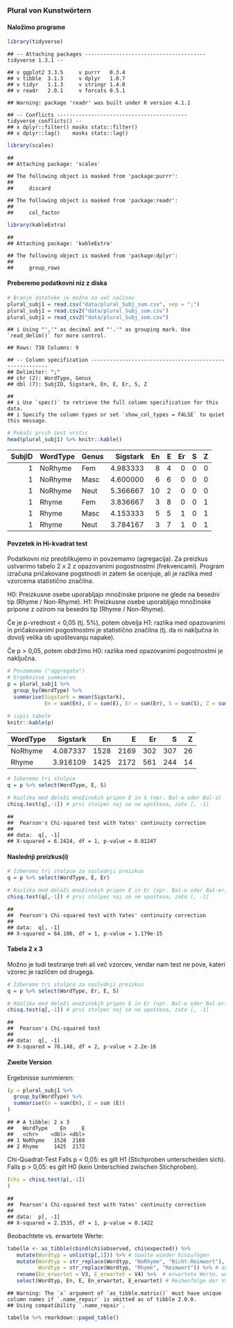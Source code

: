 
### Plural von Kunstwörtern

#### Naložimo programe


```r
library(tidyverse)
```

```
## -- Attaching packages --------------------------------------- tidyverse 1.3.1 --
```

```
## v ggplot2 3.3.5     v purrr   0.3.4
## v tibble  3.1.3     v dplyr   1.0.7
## v tidyr   1.1.3     v stringr 1.4.0
## v readr   2.0.1     v forcats 0.5.1
```

```
## Warning: package 'readr' was built under R version 4.1.1
```

```
## -- Conflicts ------------------------------------------ tidyverse_conflicts() --
## x dplyr::filter() masks stats::filter()
## x dplyr::lag()    masks stats::lag()
```

```r
library(scales)
```

```
## 
## Attaching package: 'scales'
```

```
## The following object is masked from 'package:purrr':
## 
##     discard
```

```
## The following object is masked from 'package:readr':
## 
##     col_factor
```

```r
library(kableExtra)
```

```
## 
## Attaching package: 'kableExtra'
```

```
## The following object is masked from 'package:dplyr':
## 
##     group_rows
```

#### Preberemo podatkovni niz z diska


```r
# Branje datoteke je možno na več načinov
plural_subj1 = read.csv("data/plural_Subj_sum.csv", sep = ";")
plural_subj1 = read.csv2("data/plural_Subj_sum.csv")
plural_subj1 = read_csv2("data/plural_Subj_sum.csv")
```

```
## i Using "','" as decimal and "'.'" as grouping mark. Use `read_delim()` for more control.
```

```
## Rows: 738 Columns: 9
```

```
## -- Column specification --------------------------------------------------------
## Delimiter: ";"
## chr (2): WordType, Genus
## dbl (7): SubjID, Sigstark, En, E, Er, S, Z
```

```
## 
## i Use `spec()` to retrieve the full column specification for this data.
## i Specify the column types or set `show_col_types = FALSE` to quiet this message.
```

```r
# Pokaži prvih šest vrstic
head(plural_subj1) %>% knitr::kable()
```

<table>
 <thead>
  <tr>
   <th style="text-align:right;"> SubjID </th>
   <th style="text-align:left;"> WordType </th>
   <th style="text-align:left;"> Genus </th>
   <th style="text-align:right;"> Sigstark </th>
   <th style="text-align:right;"> En </th>
   <th style="text-align:right;"> E </th>
   <th style="text-align:right;"> Er </th>
   <th style="text-align:right;"> S </th>
   <th style="text-align:right;"> Z </th>
  </tr>
 </thead>
<tbody>
  <tr>
   <td style="text-align:right;"> 1 </td>
   <td style="text-align:left;"> NoRhyme </td>
   <td style="text-align:left;"> Fem </td>
   <td style="text-align:right;"> 4.983333 </td>
   <td style="text-align:right;"> 8 </td>
   <td style="text-align:right;"> 4 </td>
   <td style="text-align:right;"> 0 </td>
   <td style="text-align:right;"> 0 </td>
   <td style="text-align:right;"> 0 </td>
  </tr>
  <tr>
   <td style="text-align:right;"> 1 </td>
   <td style="text-align:left;"> NoRhyme </td>
   <td style="text-align:left;"> Masc </td>
   <td style="text-align:right;"> 4.600000 </td>
   <td style="text-align:right;"> 6 </td>
   <td style="text-align:right;"> 6 </td>
   <td style="text-align:right;"> 0 </td>
   <td style="text-align:right;"> 0 </td>
   <td style="text-align:right;"> 0 </td>
  </tr>
  <tr>
   <td style="text-align:right;"> 1 </td>
   <td style="text-align:left;"> NoRhyme </td>
   <td style="text-align:left;"> Neut </td>
   <td style="text-align:right;"> 5.366667 </td>
   <td style="text-align:right;"> 10 </td>
   <td style="text-align:right;"> 2 </td>
   <td style="text-align:right;"> 0 </td>
   <td style="text-align:right;"> 0 </td>
   <td style="text-align:right;"> 0 </td>
  </tr>
  <tr>
   <td style="text-align:right;"> 1 </td>
   <td style="text-align:left;"> Rhyme </td>
   <td style="text-align:left;"> Fem </td>
   <td style="text-align:right;"> 3.836667 </td>
   <td style="text-align:right;"> 3 </td>
   <td style="text-align:right;"> 8 </td>
   <td style="text-align:right;"> 0 </td>
   <td style="text-align:right;"> 0 </td>
   <td style="text-align:right;"> 1 </td>
  </tr>
  <tr>
   <td style="text-align:right;"> 1 </td>
   <td style="text-align:left;"> Rhyme </td>
   <td style="text-align:left;"> Masc </td>
   <td style="text-align:right;"> 4.153333 </td>
   <td style="text-align:right;"> 5 </td>
   <td style="text-align:right;"> 5 </td>
   <td style="text-align:right;"> 1 </td>
   <td style="text-align:right;"> 0 </td>
   <td style="text-align:right;"> 1 </td>
  </tr>
  <tr>
   <td style="text-align:right;"> 1 </td>
   <td style="text-align:left;"> Rhyme </td>
   <td style="text-align:left;"> Neut </td>
   <td style="text-align:right;"> 3.784167 </td>
   <td style="text-align:right;"> 3 </td>
   <td style="text-align:right;"> 7 </td>
   <td style="text-align:right;"> 1 </td>
   <td style="text-align:right;"> 0 </td>
   <td style="text-align:right;"> 1 </td>
  </tr>
</tbody>
</table>

#### Povzetek in Hi-kvadrat test

Podatkovni niz preoblikujemo in povzemamo (agregacija). 
Za preizkus ustvarimo tabelo 2 x 2 z opazovanimi pogostnostmi (frekvencami).
Program izračuna pričakovane pogstnosti in zatem še ocenjuje, ali je razlika med vzorcema statistično značilna.

H0: Preizkusne osebe uporabljajo množinske pripone ne glede na besedni tip (Rhyme / Non-Rhyme).
H1: Preizkusne osebe uporabljajo množinske pripone z ozirom na besedni tip (Rhyme / Non-Rhyme).

Če je p-vrednost < 0,05 (tj. 5%), potem obvelja H1: razlika med opazovanimi in pričakovanimi pogostnostmi je statistično značilna (tj. da ni naključna in dovolj velika ob upoštevanju napake). 

Če p > 0,05, potem obdržimo H0: razlika med opazovanimi pogostnostmi je naključna.


```r
# Povzemamo ("aggregate")
# Ergebnisse summieren
p = plural_subj1 %>% 
  group_by(WordType) %>% 
  summarise(Sigstark = mean(Sigstark),
            En = sum(En), E = sum(E), Er = sum(Er), S = sum(S), Z = sum(Z)) 

# izpis tabele
knitr::kable(p)
```

<table>
 <thead>
  <tr>
   <th style="text-align:left;"> WordType </th>
   <th style="text-align:right;"> Sigstark </th>
   <th style="text-align:right;"> En </th>
   <th style="text-align:right;"> E </th>
   <th style="text-align:right;"> Er </th>
   <th style="text-align:right;"> S </th>
   <th style="text-align:right;"> Z </th>
  </tr>
 </thead>
<tbody>
  <tr>
   <td style="text-align:left;"> NoRhyme </td>
   <td style="text-align:right;"> 4.087337 </td>
   <td style="text-align:right;"> 1528 </td>
   <td style="text-align:right;"> 2169 </td>
   <td style="text-align:right;"> 302 </td>
   <td style="text-align:right;"> 307 </td>
   <td style="text-align:right;"> 26 </td>
  </tr>
  <tr>
   <td style="text-align:left;"> Rhyme </td>
   <td style="text-align:right;"> 3.916109 </td>
   <td style="text-align:right;"> 1425 </td>
   <td style="text-align:right;"> 2172 </td>
   <td style="text-align:right;"> 561 </td>
   <td style="text-align:right;"> 244 </td>
   <td style="text-align:right;"> 14 </td>
  </tr>
</tbody>
</table>

```r
# Izberemo tri stolpce
q = p %>% select(WordType, E, S)

# Razlika med deleži množinskih pripon E in S (npr. Bal-e oder Bal-s)
chisq.test(q[,-1]) # prvi stolpec naj se ne upošteva, zato [, -1]
```

```
## 
## 	Pearson's Chi-squared test with Yates' continuity correction
## 
## data:  q[, -1]
## X-squared = 6.2424, df = 1, p-value = 0.01247
```

#### Naslednji preizkus(i)


```r
# Izberemo tri stolpce za naslednji preizkus
q = p %>% select(WordType, E, Er)

# Razlika med deleži množinskih pripon E in Er (npr. Bal-e oder Bal-er)
chisq.test(q[,-1]) # prvi stolpec naj se ne upošteva, zato [, -1]
```

```
## 
## 	Pearson's Chi-squared test with Yates' continuity correction
## 
## data:  q[, -1]
## X-squared = 64.106, df = 1, p-value = 1.179e-15
```

#### Tabela 2 x 3

Možno je tudi testiranje treh ali več vzorcev, vendar nam test ne pove, kateri vzorec je različen od drugega.


```r
# Izberemo tri stolpce za naslednji preizkus
q = p %>% select(WordType, Er, E, S)

# Razlika med deleži množinskih pripon E in Er (npr. Bal-e oder Bal-er)
chisq.test(q[,-1]) # prvi stolpec naj se ne upošteva, zato [, -1]
```

```
## 
## 	Pearson's Chi-squared test
## 
## data:  q[, -1]
## X-squared = 78.148, df = 2, p-value < 2.2e-16
```

#### Zweite Version

Ergebnisse summieren:


```r
(p = plural_subj1 %>% 
  group_by(WordType) %>% 
  summarise(En = sum(En), E = sum (E))
)
```

```
## # A tibble: 2 x 3
##   WordType    En     E
##   <chr>    <dbl> <dbl>
## 1 NoRhyme   1528  2169
## 2 Rhyme     1425  2172
```

Chi-Quadrat-Test
Falls p < 0,05: es gilt H1 (Stichproben unterscheiden sich).
Falls p > 0,05: es gilt H0 (kein Unterschied zwischen Stichproben).


```r
(chi = chisq.test(p[,-1])
)
```

```
## 
## 	Pearson's Chi-squared test with Yates' continuity correction
## 
## data:  p[, -1]
## X-squared = 2.1535, df = 1, p-value = 0.1422
```

Beobachtete vs. erwartete Werte:


```r
tabelle <- as_tibble(cbind(chi$observed, chi$expected)) %>%
   mutate(Wordtyp = unlist(p[,1])) %>% # Spalte wieder hinzufügen
   mutate(Wordtyp = str_replace(Wordtyp, "NoRhyme", "Nicht-Reimwort"), # auf deutsch
          Wordtyp = str_replace(Wordtyp, "Rhyme", "Reimwort")) %>% # auf deutsch
   rename(En_erwartet = V3, E_erwartet = V4) %>%  # erwartete Werte, wenn H0 richtig ist
   select(Wordtyp, En, E, En_erwartet, E_erwartet) # Reihenfolge der Variablen verändern
```

```
## Warning: The `x` argument of `as_tibble.matrix()` must have unique column names if `.name_repair` is omitted as of tibble 2.0.0.
## Using compatibility `.name_repair`.
```

```r
tabelle %>% rmarkdown::paged_table()
```

<div data-pagedtable="false">
  <script data-pagedtable-source type="application/json">
{"columns":[{"label":["Wordtyp"],"name":[1],"type":["chr"],"align":["left"]},{"label":["En"],"name":[2],"type":["dbl"],"align":["right"]},{"label":["E"],"name":[3],"type":["dbl"],"align":["right"]},{"label":["En_erwartet"],"name":[4],"type":["dbl"],"align":["right"]},{"label":["E_erwartet"],"name":[5],"type":["dbl"],"align":["right"]}],"data":[{"1":"Nicht-Reimwort","2":"1528","3":"2169","4":"1496.743","5":"2200.257"},{"1":"Reimwort","2":"1425","3":"2172","4":"1456.257","5":"2140.743"}],"options":{"columns":{"min":{},"max":[10]},"rows":{"min":[10],"max":[10]},"pages":{}}}
  </script>
</div>
